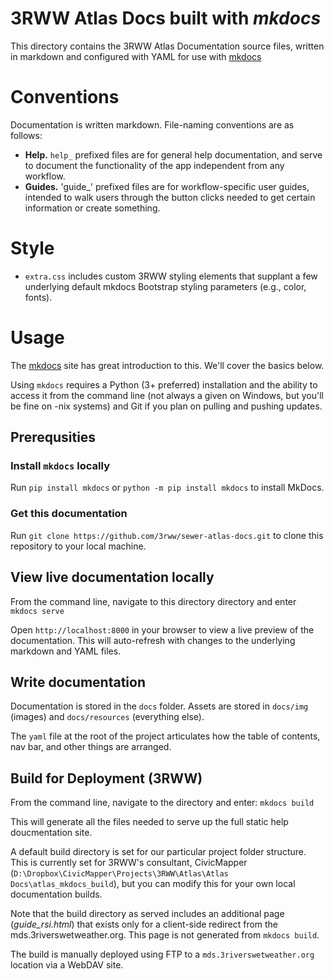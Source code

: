 # 3RWW Atlas Docs built with *mkdocs*

This directory contains the 3RWW Atlas Documentation source files, written in markdown and configured with YAML for use with [mkdocs](http://www.mkdocs.org/)

# Conventions

Documentation is written markdown. File-naming conventions are as follows:

* **Help.** `help_` prefixed files are for general help documentation, and serve to document the functionality of the app independent from any workflow.
* **Guides.** 'guide_' prefixed files are for workflow-specific user guides, intended to walk users through the button clicks needed to get certain information or create something.

# Style

* `extra.css` includes custom 3RWW styling elements that supplant a few underlying default mkdocs Bootstrap styling parameters (e.g., color, fonts). 

# Usage

The [mkdocs](http://www.mkdocs.org/) site has great introduction to this. We'll cover the basics below.

Using `mkdocs` requires a Python (3+ preferred) installation and the ability to access it from the command line (not always a given on Windows, but you'll be fine on -nix systems) and Git if you plan on pulling and pushing updates.

## Prerequsities 

### Install `mkdocs` locally

Run `pip install mkdocs` or `python -m pip install mkdocs` to install MkDocs.

### Get this documentation

Run `git clone https://github.com/3rww/sewer-atlas-docs.git` to clone this repository to your local machine.

## View live documentation locally

From the command line, navigate to this directory directory and enter `mkdocs serve`

Open `http://localhost:8000` in your browser to view a live preview of the documentation. This will auto-refresh with changes to the underlying markdown and YAML files.

## Write documentation

Documentation is stored in the `docs` folder. Assets are stored in `docs/img` (images) and `docs/resources` (everything else).

The `yaml` file at the root of the project articulates how the table of contents, nav bar, and other things are arranged. 

## Build for Deployment (3RWW)

From the command line, navigate to the directory and enter:
`mkdocs build`

This will generate all the files needed to serve up the full static help doucmentation site.

A default build directory is set for our particular project folder structure. This is currently set for 3RWW's consultant, CivicMapper (`D:\Dropbox\CivicMapper\Projects\3RWW\Atlas\Atlas Docs\atlas_mkdocs_build`), but you can modify this for your own local documentation builds.

Note that the build directory as served includes an additional page (*guide_rsi.html*) that exists only for a client-side redirect from the mds.3riverswetweather.org. This page is not generated from `mkdocs build`.

The build is manually deployed using FTP to a `mds.3riverswetweather.org` location via a WebDAV site.
